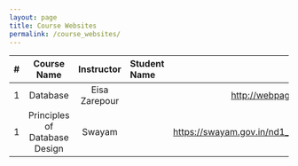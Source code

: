 ```yaml
---
layout: page
title: Course Websites
permalink: /course_websites/
---
```


| # |       Course Name                      |   Instructor    | Student Name    | Website URL          |
|---|:--------------------------------------:|:---------------:|:----------------|---------------------:|
| 1 | Database          |  Eisa Zarepour  |                 | http://webpages.iust.ac.ir/zarepour|
| 1 | Principles of Database Design          | Swayam  |                 | https://swayam.gov.in/nd1_noc19_cs46/preview|